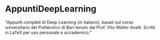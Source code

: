 # AppuntiDeepLearning
"Appunti completi di Deep Learning (in italiano), basati sul corso universitario del Politecnico di Bari tenuto dal Prof. Vito Walter Anelli. Scritti in LaTeX per uso personale e accademico."
